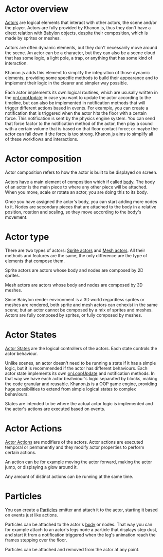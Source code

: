 # Actor overview

[Actors](https://khanonjs.com/api-docs/modules/decorators_actor.html) are logical elements that interact with other actors, the scene and/or the player. Actors are fully provided by Khanon.js, thus they don't have a direct relation with Babylon objects, despite their composition, which is made by sprites or meshes.

Actors are often dynamic elements, but they don't necessarily move around the scene. An actor can be a character, but they can also be a scene cloud that has some logic, a light pole, a trap, or anything that has some kind of interaction.

Khanon.js adds this element to simplify the integration of those dynamic elements, providing some specific methods to build their appearance and to implement their logic in the clearer and simpler way possible.

Each actor implements its own logical routines, which are ususally written in the [onLoopUpdate](https://khanonjs.com/api-docs/classes/decorators_actor.ActorInterface.html#onLoopUpdate) in case you want to update the actor according to the timeline, but can also be implemented in notification methods that will trigger different actions based in events. For example, you can create a notification that is triggered when the actor hits the floor with a certain force. This notification is sent by the physics engine system. You can send that force factor to the notification method of the actor, then play a sound with a certain volume that is based on that floor contact force; or maybe the actor can fall down if the force is too strong. Khanon.js aims to simplify all of these workflows and interactions.

# Actor composition

Actor composition refers to how the actor is built to be displayed on screen.

Actors have a main element of composition which if called [body](https://khanonjs.com/api-docs/classes/decorators_actor.ActorInterface.html#body). The body of an actor is the main piece to where any other piece will be attached. When you move, scale or rotate an actor, you are doing this to its body.

Once you have assigned the actor's body, you can start adding more nodes to it. Nodes are secondary pieces that are attached to the body in a relative position, rotation and scaling, so they move according to the body's movement.

# Actor type

There are two types of actors: [Sprite actors](https://khanonjs.com/api-docs/modules/decorators_sprite.html) and [Mesh actors](https://khanonjs.com/api-docs/modules/decorators_mesh.html). All their methods and features are the same, the only difference are the type of elements that compose them.

Sprite actors are actors whose body and nodes are composed by 2D sprites.

Mesh actors are actors whose body and nodes are composed by 3D meshes.

Since Babylon render environment is a 3D world regardless sprites or meshes are rendered, both sprite and mesh actors can cohexist in the same scene; but an actor cannot be composed by a mix of sprites and meshes. Actors are fully composed by sprites, or fully composed by meshes.

# Actor States

[Actor States](https://khanonjs.com/api-docs/modules/decorators_actor_actor_state.html) are the logical controllers of the actors. Each state controls the actor behaviour.

Unlike scenes, an actor doesn't need to be running a state if it has a simple logic, but it is recommended if the actor has different behaviours. Each actor state implements its own [onLoopUpdate](https://khanonjs.com/api-docs/classes/decorators_actor_actor_state.ActorStateInterface.html#onLoopUpdate) and notification methods. In that way we have each actor beahviour's logic separated by blocks, making the code granular and reusable. Khanon.js is a OOP game engine, providing huge possibilities to extend from simple logical states to complex behaviours.

States are intended to be where the actual actor logic is implemented and the actor's actions are executed based on events.

# Actor Actions

[Actor Actions](https://khanonjs.com/api-docs/modules/decorators_actor_actor_action.html) are modifiers of the actors. Actor actions are executed temporal or permanently and they modify actor properties to perform certain actions.

An action can be for example moving the actor forward, making the actor jump, or displaying a glow around it.

Any amount of distinct actions can be running at the same time.

# Particles

You can create a [Particles](https://khanonjs.com/api-docs/modules/decorators_particle.html) emitter and attach it to the actor, starting it based on events just like actions.

Particles can be attached to the actor's [body](https://khanonjs.com/api-docs/classes/decorators_actor.ActorInterface.html#body) or nodes. That way you can for example attach to an actor's legs node a particle that displays step dust, and start it from a notification triggered when the leg's animation reach the frames stepping over the floor.

Particles can be attached and removed from the actor at any point.